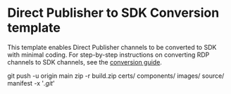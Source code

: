 # Direct Publisher to SDK Conversion template
 
This template enables Direct Publisher channels to be converted to SDK with minimal coding. For step-by-step instructions on converting RDP channels to SDK channels, see the [conversion guide](https://developer.roku.com/docs/direct-publisher/rdp-sdk-coversion-guide.md).


git push -u origin main
zip -r build.zip certs/ components/ images/ source/ manifest -x '*.git*'